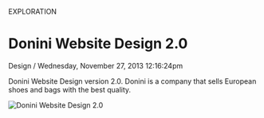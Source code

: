 <p class="type">EXPLORATION</p>

# Donini Website Design 2.0

<p class="meta">Design  /  Wednesday, November 27, 2013 12:16:24pm</p>

Donini Website Design version 2.0. Donini is a company that sells European shoes and bags with the best quality.

![Donini Website Design 2.0](https://farooq-agent.web.app/assets/images/works/details/74-donini-website-design-20/1.jpg)
